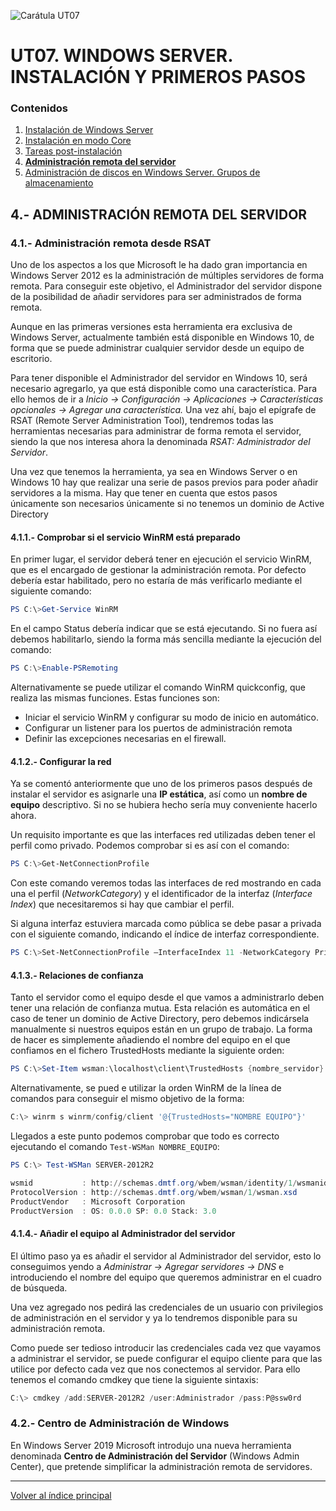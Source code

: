 ![Carátula UT07](imgs/caratula_ut07.png)

# UT07. WINDOWS SERVER. INSTALACIÓN Y PRIMEROS PASOS

### Contenidos

1. [Instalación de Windows Server](01_instalación.md)
2. [Instalación en modo Core](02_instalación_core.md)
3. [Tareas post-instalación](03_postinstalación.md)
4. [**Administración remota del servidor**](04_admin_remota.md)
5. [Administración de discos en Windows Server. Grupos de almacenamiento](05_admin_discos.md)


## 4.- ADMINISTRACIÓN REMOTA DEL SERVIDOR

### 4.1.- Administración remota desde RSAT

Uno de los aspectos a los que Microsoft le ha dado gran importancia en Windows Server 2012 es la administración de múltiples servidores de forma remota. Para conseguir este objetivo, el Administrador del servidor dispone de la posibilidad de añadir servidores para ser administrados de forma remota.

Aunque en las primeras versiones esta herramienta era exclusiva de Windows Server, actualmente también está disponible en Windows 10, de forma que se puede administrar cualquier servidor desde un equipo de escritorio.

Para tener disponible el Administrador del servidor en Windows 10, será necesario agregarlo, ya que está disponible como una característica. Para ello hemos de ir a *Inicio -> Configuración -> Aplicaciones -> Características opcionales -> Agregar una característica.* Una vez ahí, bajo el epígrafe de RSAT (Remote Server Administration Tool), tendremos todas las herramientas necesarias para administrar de forma remota el servidor, siendo la que nos interesa ahora la denominada *RSAT: Administrador del Servidor*.

Una vez que tenemos la herramienta, ya sea en Windows Server o en Windows 10 hay que realizar una serie de pasos previos para poder añadir servidores a la misma. Hay que tener en cuenta que estos pasos únicamente son necesarios únicamente si no tenemos un dominio de Active Directory


#### 4.1.1.- Comprobar si el servicio WinRM está preparado

En primer lugar, el servidor deberá tener en ejecución el servicio WinRM, que es el encargado de gestionar la administración remota. Por defecto debería estar habilitado, pero no estaría de más verificarlo mediante el siguiente comando:

```powershell
PS C:\>Get-Service WinRM
```

En el campo Status debería indicar que se está ejecutando. Si no fuera así debemos habilitarlo, siendo la forma más sencilla mediante la ejecución del comando:

```powershell
PS C:\>Enable-PSRemoting
```

Alternativamente se puede utilizar el comando WinRM quickconfig, que realiza las mismas funciones. Estas funciones son:

-   Iniciar el servicio WinRM y configurar su modo de inicio en automático.
-   Configurar un listener para los puertos de administración remota
-   Definir las excepciones necesarias en el firewall.


#### 4.1.2.- Configurar la red

Ya se comentó anteriormente que uno de los primeros pasos después de instalar el servidor es asignarle una **IP estática**, así como un **nombre de equipo** descriptivo. Si no se hubiera hecho sería muy conveniente hacerlo ahora.

Un requisito importante es que las interfaces red utilizadas deben tener el perfil como privado. Podemos comprobar si es así con el comando:

```powershell
PS C:\>Get-NetConnectionProfile
```

Con este comando veremos todas las interfaces de red mostrando en cada una el perfil (*NetworkCategory*) y el identificador de la interfaz (*Interface Index*) que necesitaremos si hay que cambiar el perfil.

Si alguna interfaz estuviera marcada como pública se debe pasar a privada con el siguiente comando, indicando el índice de interfaz correspondiente.

```powershell
PS C:\>Set-NetConnectionProfile –InterfaceIndex 11 -NetworkCategory Private
```


#### 4.1.3.- Relaciones de confianza

Tanto el servidor como el equipo desde el que vamos a administrarlo deben tener una relación de confianza mutua. Esta relación es automática en el caso de tener un dominio de Active Directory, pero debemos indicársela manualmente si nuestros equipos están en un grupo de trabajo. La forma de hacer es simplemente añadiendo el nombre del equipo en el que confiamos en el fichero TrustedHosts mediante la siguiente orden:

```powershell
PS C:\>Set-Item wsman:\localhost\client\TrustedHosts {nombre_servidor} –Concatenate -Force
```

Alternativamente, se pued	e utilizar la orden WinRM de la línea de comandos para conseguir el mismo objetivo de la forma:

```powershell
C:\> winrm s winrm/config/client '@{TrustedHosts="NOMBRE EQUIPO"}'
```

Llegados a este punto podemos comprobar que todo es correcto ejecutando el comando `Test-WSMan NOMBRE_EQUIPO`:

```powershell
PS C:\> Test-WSMan SERVER-2012R2

wsmid           : http://schemas.dmtf.org/wbem/wsman/identity/1/wsmanidentity.xsd
ProtocolVersion : http://schemas.dmtf.org/wbem/wsman/1/wsman.xsd
ProductVendor   : Microsoft Corporation
ProductVersion  : OS: 0.0.0 SP: 0.0 Stack: 3.0
```
 

#### 4.1.4.- Añadir el equipo al Administrador del servidor

El último paso ya es añadir el servidor al Administrador del servidor, esto lo conseguimos yendo a *Administrar -> Agregar servidores -> DNS* e introduciendo el nombre del equipo que queremos administrar en el cuadro de búsqueda.

Una vez agregado nos pedirá las credenciales de un usuario con privilegios de administración en el servidor y ya lo tendremos disponible para su administración remota.

Como puede ser tedioso introducir las credenciales cada vez que vayamos a administrar el servidor, se puede configurar el equipo cliente para que las utilice por defecto cada vez que nos conectemos al servidor. Para ello tenemos el comando cmdkey que tiene la siguiente sintaxis:

```powershell
C:\> cmdkey /add:SERVER-2012R2 /user:Administrador /pass:P@ssw0rd
```


### 4.2.- Centro de Administración de Windows

En Windows Server 2019 Microsoft introdujo una nueva herramienta denominada **Centro de Administración del Servidor** (Windows Admin Center), que pretende simplificar la administración remota de servidores.


 


***
[Volver al índice principal](index_UT07.md)

